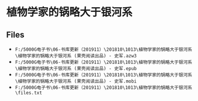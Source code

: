 # 植物学家的锅略大于银河系

## Files

- `F:/5000G电子书\06-书库更新（201911）\201810\1013\植物学家的锅略大于银河系\植物学家的锅略大于银河系 (果壳阅读出品) - 史军.azw3`
- `F:/5000G电子书\06-书库更新（201911）\201810\1013\植物学家的锅略大于银河系\植物学家的锅略大于银河系 (果壳阅读出品) - 史军.epub`
- `F:/5000G电子书\06-书库更新（201911）\201810\1013\植物学家的锅略大于银河系\植物学家的锅略大于银河系 (果壳阅读出品) - 史军.mobi`
- `F:/5000G电子书\06-书库更新（201911）\201810\1013\植物学家的锅略大于银河系\files.txt`
